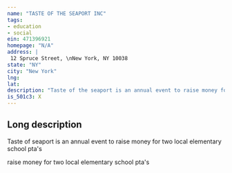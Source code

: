 ```yaml
---
name: "TASTE OF THE SEAPORT INC"
tags:
- education
- social
ein: 471396921
homepage: "N/A"
address: |
 12 Spruce Street, \nNew York, NY 10038
state: "NY"
city: "New York"
lng: 
lat: 
description: "Taste of the seaport is an annual event to raise money for two local elementary school ptas. "
is_501c3: X
---
```


## Long description

Taste of seaport is an annual event to raise money for two local elementary school pta's
  
  raise money for two local elementary school pta's
